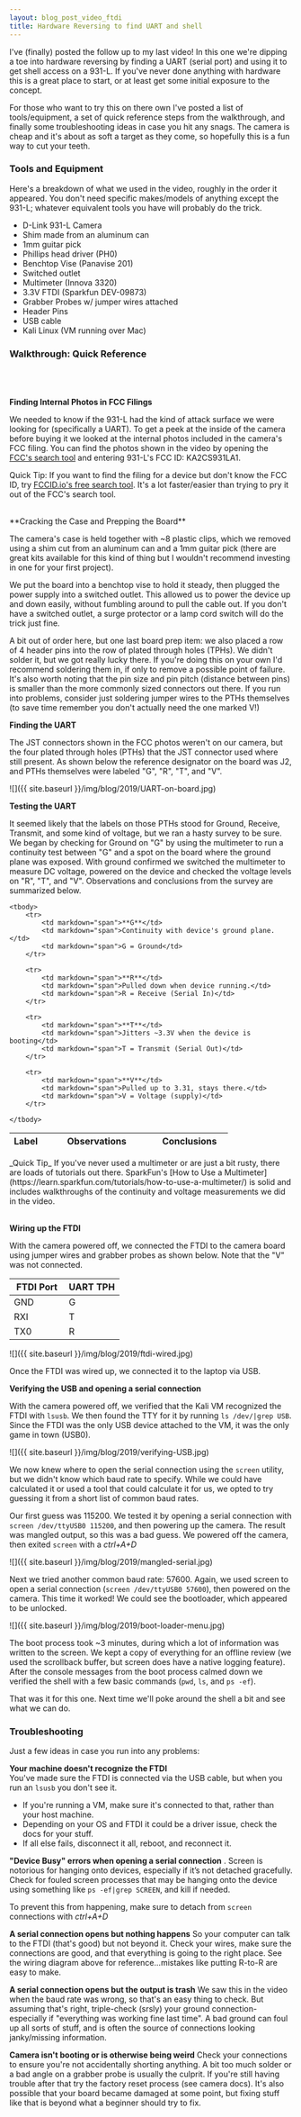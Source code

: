 ```yaml
---
layout: blog_post_video_ftdi
title: Hardware Reversing to find UART and shell
---
```


I've (finally) posted the follow up to my last video! In this one we're dipping a toe into hardware reversing by finding a UART (serial port) and using it to get shell access on a 931-L. If you've never done anything with hardware this is a great place to start, or at least get some initial exposure to the concept. 

For those who want to try this on there own I've posted a list of tools/equipment, a set of quick reference steps from the walkthrough, and finally some troubleshooting ideas in case you hit any snags. The camera is cheap and it's about as soft a target as they come, so hopefully this is a fun way to cut your teeth.

### Tools and Equipment

Here's a breakdown of what we used in the video, roughly in the order it appeared. You don't need specific makes/models of anything except the 931-L; whatever equivalent tools you have will probably do the trick.

* D-Link 931-L Camera
* Shim made from an aluminum can
* 1mm guitar pick
* Phillips head driver (PH0)
* Benchtop Vise (Panavise 201)
* Switched outlet
* Multimeter (Innova 3320)
* 3.3V FTDI (Sparkfun DEV-09873)
* Grabber Probes w/ jumper wires attached
* Header Pins
* USB cable
* Kali Linux (VM running over Mac)


### Walkthrough: Quick Reference  
<br><br>  
**Finding Internal Photos in FCC Filings**  

We needed to know if the 931-L had the kind of attack surface we were looking for (specifically a UART). To get a peek at the inside of the camera before buying it we looked at the internal photos included in the camera's FCC filing. You can find the photos shown in the video by opening the [FCC's search tool](https://www.fcc.gov/oet/ea/fccid) and entering 931-L's FCC ID: KA2CS931LA1.  

Quick Tip: If you want to find the filing for a device but don't know the FCC ID, try [FCCID.io's free search tool](https://fccid.io/search.php). It's a lot faster/easier than trying to pry it out of the FCC's search tool.

<br>
**Cracking the Case and Prepping the Board**

The camera's case is held together with ~8 plastic clips, which we removed using a shim cut from an aluminum can and a 1mm guitar pick (there are great kits available for this kind of thing but I wouldn't recommend investing in one for your first project).

We put the board into a benchtop vise to hold it steady, then plugged the power supply into a switched outlet. This allowed us to power the device up and down easily, without fumbling around to pull the cable out. If you don't have a switched outlet, a surge protector or a lamp cord switch will do the trick just fine.

A bit out of order here, but one last board prep item: we also placed a row of 4 header pins into the row of plated through holes (TPHs). We didn't solder it, but we got really lucky there. If you're doing this on your own I'd recommend soldering them in, if only to remove a possible point of failure. It's also worth noting that the pin size and pin pitch (distance between pins) is smaller than the more commonly sized connectors out there. If you run into problems, consider just soldering jumper wires to the PTHs themselves (to save time remember you don't actually need the one marked V!)  

**Finding the UART**

The JST connectors shown in the FCC photos weren't on our camera, but the four plated through holes (PTHs) that the JST connector used where still present. As shown below the reference designator on the board was J2, and PTHs themselves were labeled "G", "R", "T", and "V". 

![]({{ site.baseurl }}/img/blog/2019/UART-on-board.jpg)


**Testing the UART**  

It seemed likely that the labels on those PTHs stood for Ground, Receive, Transmit, and some kind of voltage, but we ran a hasty survey to be sure. We began by checking for Ground on "G" by using the multimeter to run a continuity test between "G" and a spot on the board where the ground plane was exposed.  With ground confirmed we switched the multimeter to measure DC voltage, powered on the device and checked the voltage levels on "R", "T", and "V". Observations and conclusions from the survey are summarized below.  

<table>
	<colgroup>
		<col width="15%" />
		<col width="50%" />
		<col width="35%" />
	</colgroup>
	<thead>
		<tr class="header">
			<th>Label</th>
			<th>Observations</th>
			<th>Conclusions</th>
		</tr>
	</thead>

	<tbody>
		<tr>
			<td markdown="span">**G**</td>
			<td markdown="span">Continuity with device's ground plane.</td>
			<td markdown="span">G = Ground</td>
		</tr>

		<tr>
			<td markdown="span">**R**</td>
			<td markdown="span">Pulled down when device running.</td>
			<td markdown="span">R = Receive (Serial In)</td>
		</tr>

		<tr>
			<td markdown="span">**T**</td>
			<td markdown="span">Jitters ~3.3V when the device is booting</td>
			<td markdown="span">T = Transmit (Serial Out)</td>
		</tr>
		
		<tr>
			<td markdown="span">**V**</td>
			<td markdown="span">Pulled up to 3.31, stays there.</td>
			<td markdown="span">V = Voltage (supply)</td>
		</tr>

	</tbody>

</table>
_Quick Tip_ If you've never used a multimeter or are just a bit rusty, there are loads of tutorials out there. SparkFun's [How to Use a Multimeter](https://learn.sparkfun.com/tutorials/how-to-use-a-multimeter/) is solid and includes walkthroughs of the continuity and voltage measurements we did in the video.
<br>  

<br>

**Wiring up the FTDI**

With the camera powered off, we connected the FTDI to the camera board using jumper wires and grabber probes as shown below. Note that the "V" was not connected. 

<table>
<colgroup>
<col width="50%" />
<col width="50%" />
</colgroup>
<thead>
<tr class="header">
<th>FTDI Port</th>
<th>UART TPH</th>
</tr>
</thead>
<tbody>
<tr>
<td markdown="span">GND</td>
<td markdown="span">G</td>
</tr>
<tr>
<td markdown="span">RXI</td>
<td markdown="span">T</td>
</tr>
<tr>
<td markdown="span">TX0</td>
<td markdown="span">R</td>
</tr>
</tbody>
</table>

![]({{ site.baseurl }}/img/blog/2019/ftdi-wired.jpg)

Once the FTDI was wired up, we connected it to the laptop via USB.

**Verifying the USB and opening a serial connection**

With the camera powered off, we verified that the Kali VM recognized the FTDI with `lsusb`. We then found the TTY for it by running `ls /dev/|grep USB`. Since the FTDI was the only USB device attached to the VM, it was the only game in town (USB0).

![]({{ site.baseurl }}/img/blog/2019/verifying-USB.jpg)

We now knew where to open the serial connection using the `screen` utility, but we didn't know which baud rate to specify. While we could have calculated it or used a tool that could calculate it for us, we opted to try guessing it from a short list of common baud rates. 

Our first guess was 115200. We tested it by opening a serial connection with `screen /dev/ttyUSB0 115200`, and then powering up the camera. The result was mangled output, so this was a bad guess. We powered off the camera, then exited `screen` with a _ctrl+A+D_

![]({{ site.baseurl }}/img/blog/2019/mangled-serial.jpg)

Next we tried another common baud rate: 57600. Again, we used screen to open a serial connection (`screen /dev/ttyUSB0 57600`), then powered on the camera. This time it worked! We could see the bootloader, which appeared to be unlocked.

![]({{ site.baseurl }}/img/blog/2019/boot-loader-menu.jpg)

The boot process took ~3 minutes, during which a lot of information was written to the screen. We kept a copy of everything for an offline review (we used the scrollback buffer, but screen does have a native logging feature). After the console messages from the boot process calmed down we verified the shell with a few basic commands (`pwd`, `ls`, and `ps -ef`). 

That was it for this one. Next time we'll poke around the shell a bit and see what we can do.

### Troubleshooting  

Just a few ideas in case you run into any problems:

**Your machine doesn't recognize the FTDI**  
You've made sure the FTDI is connected via the USB cable, but when you run an `lsusb` you don't see it. 

* If you're running a VM, make sure it's connected to that, rather than your host machine. 
* Depending on your OS and FTDI it could be a driver issue, check the docs for your stuff.
* If all else fails, disconnect it all, reboot, and reconnect it.

**"Device Busy" errors when opening a serial connection** . 
Screen is notorious for hanging onto devices, especially if it’s not detached gracefully. Check for fouled screen processes that may be hanging onto the device using something like `ps -ef|grep SCREEN`, and kill if needed. 

To prevent this from happening, make sure to detach from `screen` connections with _ctrl+A+D_

**A serial connection opens but nothing happens**
So your computer can talk to the FTDI (that's good) but not beyond it. Check your wires, make sure the connections are good, and that everything is going to the right place. See the wiring diagram above for reference...mistakes like putting R-to-R are easy to make.

**A serial connection opens but the output is trash**
We saw this in the video when the baud rate was wrong, so that's an easy thing to check. But assuming that's right, triple-check (srsly) your ground connection- especially if "everything was working fine last time". A bad ground can foul up all sorts of stuff, and is often the source of connections looking janky/missing information.

**Camera isn't booting or is otherwise being weird**
Check your connections to ensure you're not accidentally shorting anything. A bit too much solder or a bad angle on a grabber probe is usually the culprit. If you're still having trouble after that try the factory reset process (see camera docs). It's also possible that your board became damaged at some point, but fixing stuff like that is beyond what a beginner should try to fix.
